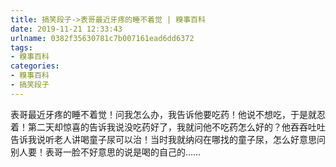 ```yaml
---
title: 搞笑段子->表哥最近牙疼的睡不着觉 | 糗事百科
date: 2019-11-21 12:33:43
urlname: 0382f35630781c7b007161ead6dd6372
tags: 
- 糗事百科
categories:
- 糗事百科
- 搞笑段子
---
```

表哥最近牙疼的睡不着觉！问我怎么办，我告诉他要吃药！他说不想吃，于是就忍着！第二天却惊喜的告诉我说没吃药好了，我就问他不吃药怎么好的？他吞吞吐吐告诉我说听老人讲喝童子尿可以治！当时我就纳闷在哪找的童子尿，怎么好意思问别人要！表哥一脸不好意思的说是喝的自己的……


